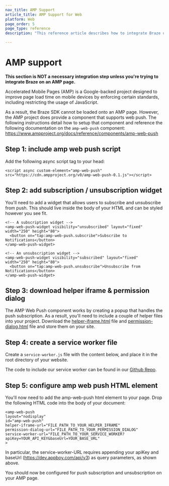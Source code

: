 ```yaml
---
nav_title: AMP Support
article_title: AMP Support for Web
platform: Web
page_order: 5
page_type: reference
description: "This reference article describes how to integrate Braze on an AMP page."

---
```


# AMP support

**This section is NOT a necessary integration step unless you're trying to integrate Braze on an AMP page.**

Accelerated Mobile Pages (AMP) is a Google-backed project designed to improve page load time on mobile devices by enforcing certain standards, including restricting the usage of JavaScript. 

As a result, the Braze SDK cannot be loaded onto an AMP page. However, the AMP project does provide a component that supports web push. The following instructions detail how to setup that component and reference the following documentation on the `amp-web-push` component: https://www.ampproject.org/docs/reference/components/amp-web-push

## Step 1: include amp web push script

Add the following async script tag to your head:

```
<script async custom-element="amp-web-push" src="https://cdn.ampproject.org/v0/amp-web-push-0.1.js"></script>
```

## Step 2: add subscription / unsubscription widget

You'll need to add a widget that allows users to subscribe and unsubscribe from push. This should live inside the body of your HTML and can be styled however you see fit. 

```
<!-- A subscription widget -->
<amp-web-push-widget visibility="unsubscribed" layout="fixed" width="250" height="80">
  <button on="tap:amp-web-push.subscribe">Subscribe to Notifications</button>
</amp-web-push-widget>

<!-- An unsubscription widget -->
<amp-web-push-widget visibility="subscribed" layout="fixed" width="250" height="80">
  <button on="tap:amp-web-push.unsubscribe">Unsubscribe from Notifications</button>
</amp-web-push-widget>
```

## Step 3: download helper iframe & permission dialog

The AMP Web Push component works by creating a popup that handles the push subscription. As a result, you'll need to include a couple of helper files into your project. Download the [helper-iframe.html](https://cdn.ampproject.org/v0/amp-web-push-helper-frame.html) file and [permission-dialog.html](https://cdn.ampproject.org/v0/amp-web-push-permission-dialog.html) file and store them on your site. 

## Step 4: create a service worker file

Create a `service-worker.js` file with the content below, and place it in the root directory of your website.

The code to include our service worker can be found in our [Github Repo](https://github.com/Appboy/appboy-web-sdk/blob/master/sample-build/service-worker.js).

## Step 5: configure amp web push HTML element

You'll now need to add the amp-web-push html element to your page. Drop the following HTML code into the body of your document:

```
<amp-web-push
layout="nodisplay"
id="amp-web-push"
helper-iframe-url="FILE_PATH_TO_YOUR_HELPER_IFRAME"
permission-dialog-url="FILE_PATH_TO_YOUR_PERMISSION_DIALOG"
service-worker-url="FILE_PATH_TO_YOUR_SERVICE_WORKER?apiKey=YOUR_API_KEY&baseUrl=YOUR_BASE_URL"
>
```

In particular, the service-worker-URL requires appending your apiKey and baseUrl (https://dev.appboy.com/api/v3) as query parameters, as shown above. 

You should now be configured for push subscription and unsubscription on your AMP page. 
